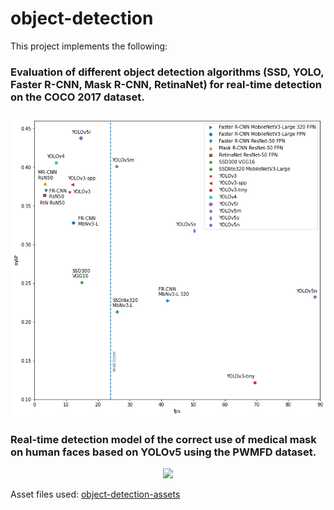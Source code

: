 # object-detection
This project implements the following:

### Evaluation of different object detection algorithms (SSD, YOLO, Faster R-CNN, Mask R-CNN, RetinaNet) for real-time detection on the COCO 2017 dataset.
<p align="center">
  <img src="https://github.com/joangog/object-detection/blob/main/README_img/coco17_benchmark.png">
</p>

### Real-time detection model of the correct use of medical mask on human faces based on YOLOv5 using the PWMFD dataset.
<p align="center">
  <img src="https://github.com/joangog/object-detection/blob/main/README_img/mask_demo.gif">
</p>

Asset files used: <a href=https://github.com/joangog/object-detection-assets>object-detection-assets</a>
